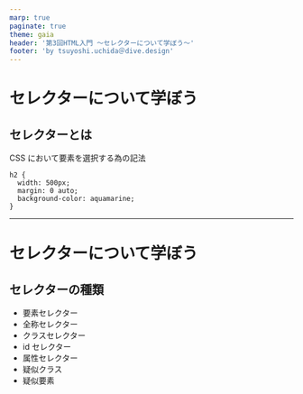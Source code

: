 ```yaml
---
marp: true
paginate: true
theme: gaia
header: '第3回HTML入門 ～セレクターについて学ぼう～'
footer: 'by tsuyoshi.uchida＠dive.design'
---
```


# セレクターについて学ぼう

## セレクターとは

CSS において要素を選択する為の記法

```
h2 {
  width: 500px;
  margin: 0 auto;
  background-color: aquamarine;
}
```

---

# セレクターについて学ぼう

## セレクターの種類

- 要素セレクター
- 全称セレクター
- クラスセレクター
- id セレクター
- 属性セレクター
- 疑似クラス
- 疑似要素
